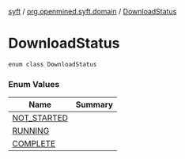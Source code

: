 [syft](../../index.md) / [org.openmined.syft.domain](../index.md) / [DownloadStatus](./index.md)

# DownloadStatus

`enum class DownloadStatus`

### Enum Values

| Name | Summary |
|---|---|
| [NOT_STARTED](-n-o-t_-s-t-a-r-t-e-d.md) |  |
| [RUNNING](-r-u-n-n-i-n-g.md) |  |
| [COMPLETE](-c-o-m-p-l-e-t-e.md) |  |
